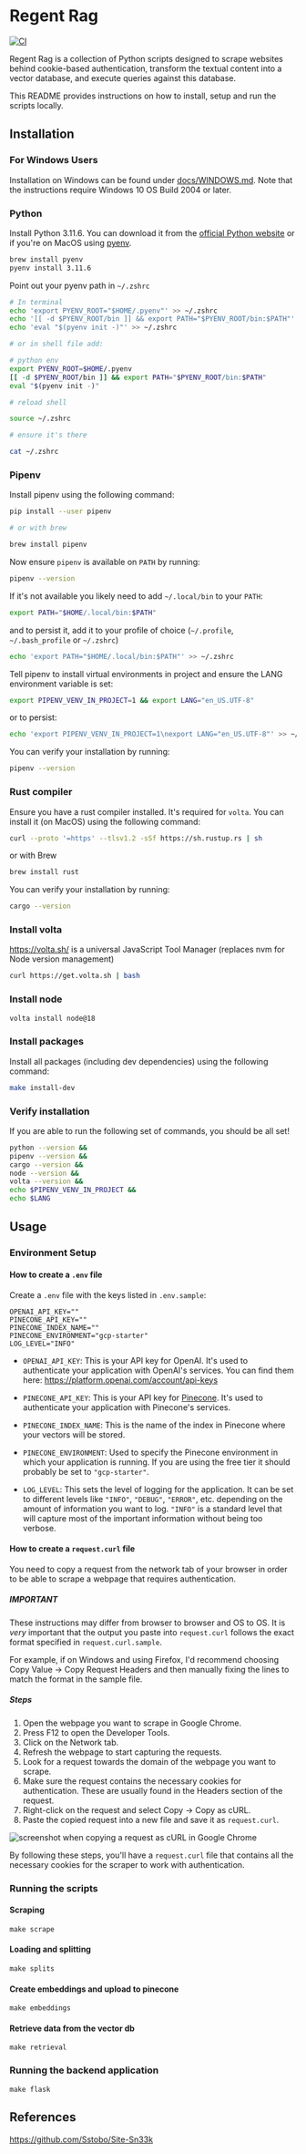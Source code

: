 # Regent Rag

[![CI](https://github.com/frgul006/rag-experiment/actions/workflows/ci.yml/badge.svg)](https://github.com/frgul006/rag-experiment/actions/workflows/ci.yml)

Regent Rag is a collection of Python scripts designed to scrape websites behind cookie-based authentication, transform the textual content into a vector database, and execute queries against this database.

This README provides instructions on how to install, setup and run the scripts locally.

## Installation

### For Windows Users

Installation on Windows can be found under [docs/WINDOWS.md](./docs/WINDOWS.md). Note that the instructions require Windows 10 OS Build 2004 or later.

### Python

Install Python 3.11.6. You can download it from the [official Python website](https://www.python.org/downloads/) or if you're on MacOS using [pyenv](https://github.com/pyenv/pyenv#getting-pyenv).

```bash
brew install pyenv
pyenv install 3.11.6
```

Point out your pyenv path in `~/.zshrc`

```bash
# In terminal
echo 'export PYENV_ROOT="$HOME/.pyenv"' >> ~/.zshrc
echo '[[ -d $PYENV_ROOT/bin ]] && export PATH="$PYENV_ROOT/bin:$PATH"' >> ~/.zshrc
echo 'eval "$(pyenv init -)"' >> ~/.zshrc

# or in shell file add:

# python env
export PYENV_ROOT=$HOME/.pyenv
[[ -d $PYENV_ROOT/bin ]] && export PATH="$PYENV_ROOT/bin:$PATH"
eval "$(pyenv init -)"

# reload shell

source ~/.zshrc

# ensure it's there

cat ~/.zshrc
```

### Pipenv

Install pipenv using the following command:

```bash
pip install --user pipenv

# or with brew

brew install pipenv
```

Now ensure `pipenv` is available on `PATH` by running:

```bash
pipenv --version
```

If it's not available you likely need to add `~/.local/bin` to your `PATH`:

```bash
export PATH="$HOME/.local/bin:$PATH"
```

and to persist it, add it to your profile of choice (`~/.profile`, `~/.bash_profile` or `~/.zshrc`)

```bash
echo 'export PATH="$HOME/.local/bin:$PATH"' >> ~/.zshrc
```

Tell pipenv to install virtual environments in project and ensure the LANG environment variable is set:

```bash
export PIPENV_VENV_IN_PROJECT=1 && export LANG="en_US.UTF-8"

```

or to persist:

```bash
echo 'export PIPENV_VENV_IN_PROJECT=1\nexport LANG="en_US.UTF-8"' >> ~/.zshrc
```

You can verify your installation by running:

```bash
pipenv --version
```

### Rust compiler

Ensure you have a rust compiler installed. It's required for `volta`. You can install it (on MacOS) using the following command:

```bash
curl --proto '=https' --tlsv1.2 -sSf https://sh.rustup.rs | sh
```

or with Brew

```bash
brew install rust
```

You can verify your installation by running:

```bash
cargo --version
```

### Install volta

<https://volta.sh/> is a universal JavaScript Tool Manager (replaces nvm for Node version management)

```bash
curl https://get.volta.sh | bash
```

### Install node

```bash
volta install node@18
```

### Install packages

Install all packages (including dev dependencies) using the following command:

```bash
make install-dev
```

### Verify installation

If you are able to run the following set of commands, you should be all set!

```bash
python --version &&
pipenv --version &&
cargo --version &&
node --version &&
volta --version &&
echo $PIPENV_VENV_IN_PROJECT &&
echo $LANG
```

## Usage

### Environment Setup

#### How to create a `.env` file

Create a `.env` file with the keys listed in `.env.sample`:

```env
OPENAI_API_KEY=""
PINECONE_API_KEY=""
PINECONE_INDEX_NAME=""
PINECONE_ENVIRONMENT="gcp-starter"
LOG_LEVEL="INFO"
```

- `OPENAI_API_KEY`: This is your API key for OpenAI. It's used to authenticate your application with OpenAI's services. You can find them here: <https://platform.openai.com/account/api-keys>

- `PINECONE_API_KEY`: This is your API key for [Pinecone](https://app.pinecone.io/). It's used to authenticate your application with Pinecone's services.

- `PINECONE_INDEX_NAME`: This is the name of the index in Pinecone where your vectors will be stored.

- `PINECONE_ENVIRONMENT`: Used to specify the Pinecone environment in which your application is running. If you are using the free tier it should probably be set to `"gcp-starter"`.

- `LOG_LEVEL`: This sets the level of logging for the application. It can be set to different levels like `"INFO"`, `"DEBUG"`, `"ERROR"`, etc. depending on the amount of information you want to log. `"INFO"` is a standard level that will capture most of the important information without being too verbose.

#### How to create a `request.curl` file

You need to copy a request from the network tab of your browser in order to be able to scrape a webpage that requires authentication.

##### IMPORTANT

These instructions may differ from browser to browser and OS to OS. It is _very_ important that the output you paste into `request.curl` follows the exact format specified in `request.curl.sample`.

For example, if on Windows and using Firefox, I'd recommend choosing Copy Value -> Copy Request Headers and then manually fixing the lines to match the format in the sample file.

##### Steps

1. Open the webpage you want to scrape in Google Chrome.
1. Press F12 to open the Developer Tools.
1. Click on the Network tab.
1. Refresh the webpage to start capturing the requests.
1. Look for a request towards the domain of the webpage you want to scrape.
1. Make sure the request contains the necessary cookies for authentication. These are usually found in the Headers section of the request.
1. Right-click on the request and select Copy -> Copy as cURL.
1. Paste the copied request into a new file and save it as `request.curl`.

![screenshot when copying a request as cURL in Google Chrome](docs/images/copy_as_curl.png)

By following these steps, you'll have a `request.curl` file that contains all the necessary cookies for the scraper to work with authentication.

### Running the scripts

#### Scraping

`make scrape`

#### Loading and splitting

`make splits`

#### Create embeddings and upload to pinecone

`make embeddings`

#### Retrieve data from the vector db

`make retrieval`

### Running the backend application

`make flask`

## References

<https://github.com/Sstobo/Site-Sn33k>

